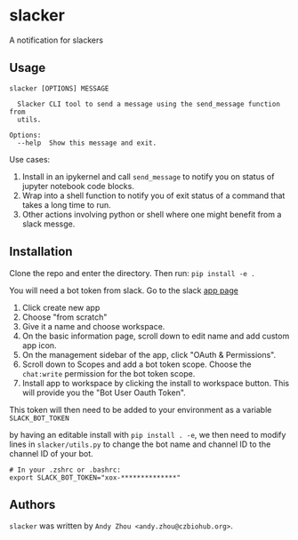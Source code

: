 slacker
=======
A notification for slackers

Usage
-----
```
slacker [OPTIONS] MESSAGE

  Slacker CLI tool to send a message using the send_message function from
  utils.

Options:
  --help  Show this message and exit.

```

Use cases:
1. Install in an ipykernel and call `send_message` to notify you on status of jupyter notebook code blocks.
2. Wrap into a shell function to notify you of exit status of a command that takes a long time to run.
3. Other actions involving python or shell where one might benefit from a slack messge.


Installation
------------
Clone the repo and enter the directory.  Then run:
`pip install -e .`

You will need a bot token from slack.  Go to the slack [app page](https://api.slack.com/apps)

1. Click create new app
2. Choose "from scratch"
3. Give it a name and choose workspace.
4. On the basic information page, scroll down to edit name and add custom app icon.
5. On the management sidebar of the app, click "OAuth & Permissions".
6. Scroll down to Scopes and add a bot token scope.  Choose the `chat:write` permission for the bot token scope.
7. Install app to workspace by clicking the install to workspace button.  This will provide you the "Bot User Oauth Token".

This token will then need to be added to your environment as a variable `SLACK_BOT_TOKEN`

by having an editable install with `pip install . -e`, we then need to modify lines in `slacker/utils.py` to change the bot name and channel ID to the channel ID of your bot.

```
# In your .zshrc or .bashrc:
export SLACK_BOT_TOKEN="xox-**************"
```
Authors
-------

`slacker` was written by `Andy Zhou <andy.zhou@czbiohub.org>`.

